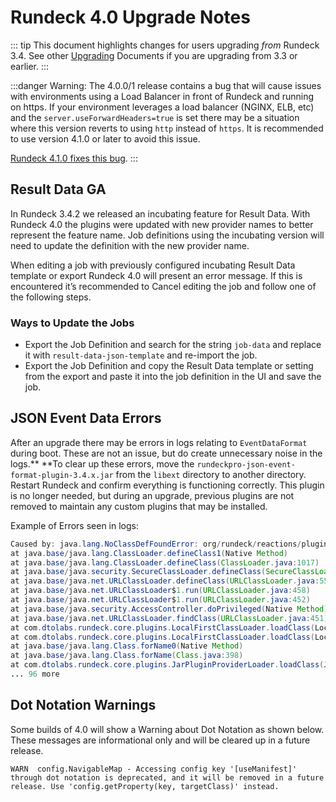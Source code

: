 # Rundeck 4.0 Upgrade Notes

::: tip
This document highlights changes for users upgrading _from_ Rundeck 3.4. See other [Upgrading](https://docs.rundeck.com/docs/upgrading/) Documents if you are upgrading from 3.3 or earlier.
:::

:::danger
Warning:  The 4.0.0/1 release contains a bug that will cause issues with environments using a Load Balancer in front of Rundeck and running on https.  If your environment leverages a load balancer (NGINX, ELB, etc) and the `server.useForwardHeaders=true` is set there may be a situation where this version reverts to using `http` instead of `https`.  It is recommended to use version 4.1.0 or later to avoid this issue.

[Rundeck 4.1.0 fixes this bug](/history/4_x/version-4.1.0.md).
:::

## Result Data GA

In Rundeck 3.4.2 we released an incubating feature for Result Data.  With Rundeck 4.0 the plugins were updated with new provider names to better represent the feature name.  Job definitions using the incubating version will need to update the definition with the new provider name.

When editing a job with previously configured incubating Result Data template or export Rundeck 4.0 will present an error message. If this is encountered it’s recommended to Cancel editing the job and follow one of the following steps.

### Ways to Update the Jobs

* Export the Job Definition and search for the string `job-data` and replace it with `result-data-json-template` and re-import the job.
* Export the Job Definition and copy the Result Data template or setting from the export and paste it into the job definition in the UI and save the job.

## JSON Event Data Errors

After an upgrade there may be errors in logs relating to `EventDataFormat` during boot.  These are not an issue, but do create unnecessary noise in the logs.** **To clear up these errors, move the `rundeckpro-json-event-format-plugin-3.4.x.jar` from the `libext` directory to another directory. Restart Rundeck and confirm everything is functioning correctly. This plugin is no longer needed, but during an upgrade, previous plugins are not removed to maintain any custom plugins that may be installed.

Example of Errors seen in logs:

```java
Caused by: java.lang.NoClassDefFoundError: org/rundeck/reactions/plugins/EventDataFormat
at java.base/java.lang.ClassLoader.defineClass1(Native Method)
at java.base/java.lang.ClassLoader.defineClass(ClassLoader.java:1017)
at java.base/java.security.SecureClassLoader.defineClass(SecureClassLoader.java:174)
at java.base/java.net.URLClassLoader.defineClass(URLClassLoader.java:555)
at java.base/java.net.URLClassLoader$1.run(URLClassLoader.java:458)
at java.base/java.net.URLClassLoader$1.run(URLClassLoader.java:452)
at java.base/java.security.AccessController.doPrivileged(Native Method)
at java.base/java.net.URLClassLoader.findClass(URLClassLoader.java:451)
at com.dtolabs.rundeck.core.plugins.LocalFirstClassLoader.loadClass(LocalFirstClassLoader.java:52)
at com.dtolabs.rundeck.core.plugins.LocalFirstClassLoader.loadClass(LocalFirstClassLoader.java:44)
at java.base/java.lang.Class.forName0(Native Method)
at java.base/java.lang.Class.forName(Class.java:398)
at com.dtolabs.rundeck.core.plugins.JarPluginProviderLoader.loadClass(JarPluginProviderLoader.java:435)
... 96 more
```

## Dot Notation Warnings

Some builds of 4.0 will show a Warning about Dot Notation as shown below.  These messages are informational only and will be cleared up in a future release.

```
WARN  config.NavigableMap - Accessing config key '[useManifest]' through dot notation is deprecated, and it will be removed in a future release. Use 'config.getProperty(key, targetClass)' instead.
```
